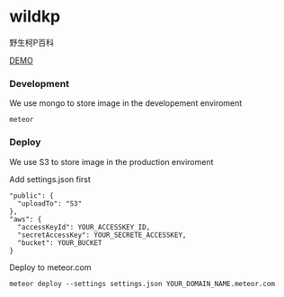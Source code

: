 wildkp
======

野生柯P百科

[DEMO](http://wildkp.meteor.com)


### Development

We use mongo to store image in the developement enviroment

    meteor
    
    
### Deploy

We use S3 to store image in the production enviroment

Add settings.json first
    
    
    "public": {
      "uploadTo": "S3"
    },  
    "aws": {
      "accessKeyId": YOUR_ACCESSKEY_ID,
      "secretAccessKey": YOUR_SECRETE_ACCESSKEY,
      "bucket": YOUR_BUCKET
    }
  
Deploy to meteor.com

    meteor deploy --settings settings.json YOUR_DOMAIN_NAME.meteor.com
